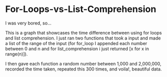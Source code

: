 # For-Loops-vs-List-Comprehension

I was very bored, so...

 This is a graph that showcases the time difference between using for loops and list comprehension. I just ran two functions that took a input and made a list of the range of the input (for for_loop I appended each number between 0 and n and for list_comprehension i just returned [x for x in range(n)]).

 I then gave each function a random number between 1,000 and 2,000,000, recorded the time taken, repeated this 300 times, and voila!, beautiful data.
